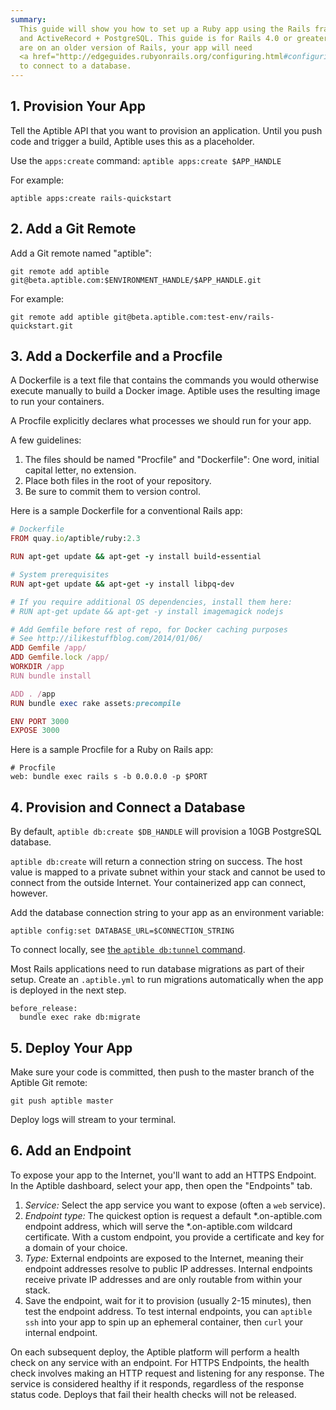 ```yaml
---
summary:
  This guide will show you how to set up a Ruby app using the Rails framework
  and ActiveRecord + PostgreSQL. This guide is for Rails 4.0 or greater. If you
  are on an older version of Rails, your app will need
  <a href="http://edgeguides.rubyonrails.org/configuring.html#configuring-a-database">additional configuration</a>
  to connect to a database.
---
```


## 1. Provision Your App

Tell the Aptible API that you want to provision an application. Until you push code and trigger a build, Aptible uses this as a placeholder.

Use the `apps:create` command: `aptible apps:create $APP_HANDLE`

For example:

    aptible apps:create rails-quickstart

## 2. Add a Git Remote

Add a Git remote named "aptible":

    git remote add aptible git@beta.aptible.com:$ENVIRONMENT_HANDLE/$APP_HANDLE.git

For example:

    git remote add aptible git@beta.aptible.com:test-env/rails-quickstart.git

## 3. Add a Dockerfile and a Procfile

A Dockerfile is a text file that contains the commands you would otherwise execute manually to build a Docker image. Aptible uses the resulting image to run your containers.

A Procfile explicitly declares what processes we should run for your app.

A few guidelines:

1. The files should be named "Procfile" and "Dockerfile": One word, initial capital letter, no extension.
2. Place both files in the root of your repository.
3. Be sure to commit them to version control.

Here is a sample Dockerfile for a conventional Rails app:

  ```ruby
  # Dockerfile
  FROM quay.io/aptible/ruby:2.3

  RUN apt-get update && apt-get -y install build-essential

  # System prerequisites
  RUN apt-get update && apt-get -y install libpq-dev

  # If you require additional OS dependencies, install them here:
  # RUN apt-get update && apt-get -y install imagemagick nodejs

  # Add Gemfile before rest of repo, for Docker caching purposes
  # See http://ilikestuffblog.com/2014/01/06/
  ADD Gemfile /app/
  ADD Gemfile.lock /app/
  WORKDIR /app
  RUN bundle install

  ADD . /app
  RUN bundle exec rake assets:precompile

  ENV PORT 3000
  EXPOSE 3000
  ```

Here is a sample Procfile for a Ruby on Rails app:

    # Procfile
    web: bundle exec rails s -b 0.0.0.0 -p $PORT

## 4. Provision and Connect a Database

By default, `aptible db:create $DB_HANDLE` will provision a 10GB PostgreSQL database.

`aptible db:create` will return a connection string on success. The host value is mapped to a private subnet within your stack and cannot be used to connect from the outside Internet. Your containerized app can connect, however.

Add the database connection string to your app as an environment variable:

    aptible config:set DATABASE_URL=$CONNECTION_STRING

To connect locally, see [the `aptible db:tunnel` command](/support/topics/cli/how-to-connect-to-database-from-outside/).

Most Rails applications need to run database migrations as part of their setup.
Create an `.aptible.yml` to run migrations automatically when the app is deployed in the next step.

    before_release:
      bundle exec rake db:migrate

## 5. Deploy Your App

Make sure your code is committed, then push to the master branch of the Aptible Git remote:

    git push aptible master

Deploy logs will stream to your terminal.

## 6. Add an Endpoint

To expose your app to the Internet, you'll want to add an HTTPS Endpoint. In the Aptible dashboard, select your app, then open the "Endpoints" tab.

1. *Service:* Select the app service you want to expose (often a `web` service).
2. *Endpoint type:* The quickest option is request a default *.on-aptible.com endpoint address, which will serve the *.on-aptible.com wildcard certificate. With a custom endpoint, you provide a certificate and key for a domain of your choice.
3. *Type:* External endpoints are exposed to the Internet, meaning their endpoint addresses resolve to public IP addresses. Internal endpoints receive private IP addresses and are only routable from within your stack.
4. Save the endpoint, wait for it to provision (usually 2-15 minutes), then test the endpoint address. To test internal endpoints, you can `aptible ssh`
 into your app to spin up an ephemeral container, then `curl` your internal endpoint.

On each subsequent deploy, the Aptible platform will perform a health check on any service with an endpoint. For HTTPS Endpoints, the health check involves making an HTTP request and listening for any response. The service is considered healthy if it responds, regardless of the response status code. Deploys that fail their health checks will not be released.
